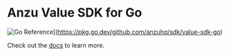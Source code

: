 # Anzu Value SDK for Go

![Go Reference](https://pkg.go.dev/badge/github.com/anzuhq/sdk/value-sdk-go.svg)](https://pkg.go.dev/github.com/anzuhq/sdk/value-sdk-go)

Check out the [docs](https://anzuhq.com/docs/provider-development/values) to learn more.
